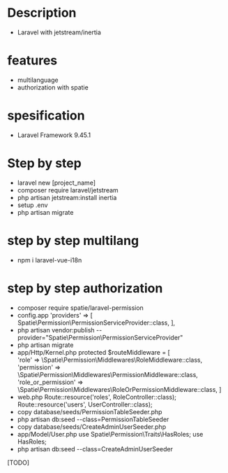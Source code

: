 # Description
- Laravel with jetstream/inertia

# features
- multilanguage
- authorization with spatie

# spesification
- Laravel Framework 9.45.1

# Step by step
- laravel new [project_name]
- composer require laravel/jetstream
- php artisan jetstream:install inertia
- setup .env
- php artisan migrate

# step by step multilang
- npm i laravel-vue-i18n

# step by step authorization
- composer require spatie/laravel-permission
- config.app
    'providers' => [
	    Spatie\Permission\PermissionServiceProvider::class,
    ],
- php artisan vendor:publish --provider="Spatie\Permission\PermissionServiceProvider"
- php artisan migrate
- app/Http/Kernel.php
    protected $routeMiddleware = [    
        'role' => \Spatie\Permission\Middlewares\RoleMiddleware::class,
        'permission' => \Spatie\Permission\Middlewares\PermissionMiddleware::class,
        'role_or_permission' => \Spatie\Permission\Middlewares\RoleOrPermissionMiddleware::class,
    ]
- web.php
    Route::resource('roles', RoleController::class);
    Route::resource('users', UserController::class);
- copy database/seeds/PermissionTableSeeder.php
- php artisan db:seed --class=PermissionTableSeeder
- copy database/seeds/CreateAdminUserSeeder.php
- app/Model/User.php
    use Spatie\Permission\Traits\HasRoles;
    use HasRoles;
- php artisan db:seed --class=CreateAdminUserSeeder


[TODO]

